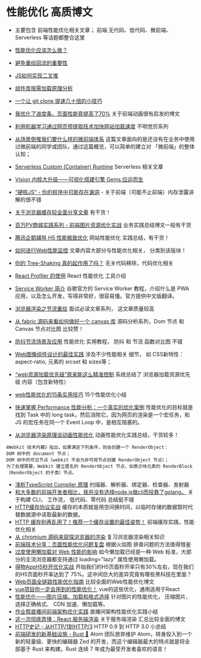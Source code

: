 # 性能优化 高质博文
* 主要包含 前端性能优化相关文章； 前端 无代码、低代码、微前端、 Serverless 等话题都整合这里

* [性能优化应该怎么做？](https://mp.weixin.qq.com/s/D4DcO0yxF43XsoM9kKBi5w)
* [避免重绘回流的重要性](https://juejin.cn/post/6953029989306466317#heading-0)
* [JS如何实现二叉堆](https://www.zoo.team/article/binary-heap-with-js)
* [组件库按需加载原理分析](https://mp.weixin.qq.com/s/ty4IUtLlTgxdc8-7_UGyiQ)
* [一个让 git clone 提速几十倍的小技巧](https://mp.weixin.qq.com/s/2Eyg9ExBWicBwuQq5VoGug)
* [我优化了进度条，页面性能竟提高了70%](https://mp.weixin.qq.com/s/yk7llzupEwkKdMwwGeenzQ) 关于前端动画很有启发的博文
* [利用机器学习通过网页预提取技术加快网站加载速度](https://mp.weixin.qq.com/s/S1Yg6wiYkK2lN-5aTp2dqQ) 不明觉厉系列
* [从场景倒推我们要什么样的微前端体系](https://mp.weixin.qq.com/s/Xb-P9ubzrXGmtTE8xhK8TQ) 这篇文章面向的是还没有在业务中使用过微前端的同学或团队，通过这篇概览，可以简单的建立对 「微前端」的整体认知；
* [Serverless Custom (Container) Runtime](https://mp.weixin.qq.com/s/AinmCj3iJEkP4Fwq5mSTQw) Serverless 相关文章
* [Vision 内核大升级——可视化搭建引擎 Gems 应运而生](https://mp.weixin.qq.com/s/iwYN4a_YNosyjTGBodCm9Q)
* [“硬核JS” - 你的程序中可能存在漏洞](https://juejin.cn/post/6984188410659340324) - 关于前端（可能不止前端）内存泄露讲解的很不错
* [关于浏览器缓存较全面分享文章](https://www.yuque.com/docs/share/eab142fc-a0e0-432f-921a-eb0f8705dec4?#%20%E3%80%8A%E6%B5%8F%E8%A7%88%E5%99%A8%E7%BC%93%E5%AD%98%E3%80%8B) 有干货！
* [百万PV商城实践系列 - 前端图片资源优化实战](https://juejin.cn/post/6989751020255445005?from=main_page) 业务实践总结博文一般有干货
* [腾讯企鹅辅导 H5 性能极致优化](https://mp.weixin.qq.com/s/zJMM4SF7pc6LZPCsQfWOxw) 网站性能优化 实践总结，有干货！
* [如何进行Web性能监控](http://www.alloyteam.com/2020/01/14184/) 文章内容大部分与性能优化相关， 分类到该版块！
* [你的 Tree-Shaking 真的起作用了吗？](https://jishuin.proginn.com/p/763bfbd2de0d) 无关代码移除，代码优化相关
* [React Profiler 的使用](https://mp.weixin.qq.com/s/L9sSAR0iaoFSpMnzARfxcw) React 性能优化 工具介绍
* [Service Worker 简介](https://developers.google.com/web/fundamentals/primers/service-workers) 谷歌官方的 Service Worker 教程，介绍什么是 PWA 应用，以及怎么开发，写得非常好，很容易懂。官方提供中文版翻译。
* [浏览器渲染之节流重绘](https://mp.weixin.qq.com/s/EFwNP3EK8_D_azXEW-7WMA) 面试必读文章系列， 这文章质量较高
* [从 fabric 源码来看如何做好一个 canvas 库](https://mp.weixin.qq.com/s/OtKqeE0FnLLxHZUk02dj-w) 源码分析系列，Dom 节点 和 Canvas 节点对比图 比较赞！
* [防抖节流场景及应用](https://mp.weixin.qq.com/s/XzqwfdG4-whUaAxxnXITmg) 性能优化 实用教程， 防抖 和 节流 函数对比图 不错
* [Web图像组件设计的最佳实践](https://mp.weixin.qq.com/s/-T5107cpL_HsW-JP6LeHSg) 涉及不少性能相关 细节， 如 CSS新特性：aspect-ratio, <img>元素的 srcset 和 sizes等；
* [“web资源加载优先级”原来能这么精准控制](https://mp.weixin.qq.com/s/kaT3qAku86_ihSJA8oC0yQ) 系统总结了 浏览器加载资源优先级 内容（包含新特性）
* [web性能优化的15条实用技巧](https://mp.weixin.qq.com/s/9FwdceS1x96jLlU93kZBfw) 15个性能优化小结
* [快速掌握 Performance 性能分析：一个真实的优化案例](https://mp.weixin.qq.com/s/T_Z_xKByZwbrvERoG-1OFw) 性能优化的目标就是找到 Task 中的 long task，然后消除它。因为网页的渲染是一个宏任务，和 JS 的宏任务在同一个 Event Loop 中，是相互阻塞的。
* [从浏览器渲染原理谈动画性能优化](https://mp.weixin.qq.com/s/NU9YcneQYuTjS_izPXmK3w) 动画性能优化实践总结，干货较多！
```
《Webkit 技术内幕》指出，如果满足下列条件，则会创建一个 RenderObject：
DOM 树中的 document 节点；
DOM 树中的可见节点（webkit 不会为非可视节点创建 RenderObject 节点）；
为了处理需要，Webkit 建立匿名的 RenderObject 节点，如表示块元素的 RenderBlock（RenderObject 的子类）节点。
```
* [浅析TypeScript Compiler 原理](https://mp.weixin.qq.com/s/MuzJ7vVBY81lFn3OwMrBow) 扫描器、解析器、绑定器、检查器、发射器
* [和大多数的前端开发者相比，我并没有选择node.js做cli而投靠了golang。](https://juejin.cn/post/7057178581897740319) 关于构建 CLI， 工作流， 低代码、零代码 总结挺不错 
* [HTTP缓存协议实战](https://mp.weixin.qq.com/s/23WJXJFGJ-iMP6x-lFQ8og) 缓存的本质就是用空间换时间，以临时存储的数据暂时代替数据源中读取最新的数据。
* [HTTP 缓存别再乱用了！推荐一个缓存设置的最佳姿势！](https://mp.weixin.qq.com/s/43pa04szJ2zU_IyVP4LraQ) 前端缓存实践，性能优化相关
* [从 chromium 源码来窥探浏览器的渲染](https://mp.weixin.qq.com/s/r1nAcEkEoE1D7CgQwqSe2Q) 复习浏览器渲染相关知识
* [前端技术分享：页面性能优化问题复盘](https://juejin.cn/post/7064405926035324964) 根据火焰图 排查问题的方法值得借鉴
* [过度使用懒加载对 Web 性能的影响](https://mp.weixin.qq.com/s/Yb4bN_jjVOo2xUDPeKD_GA) 如今懒加载已经是一种 Web 标准，大部分的主流浏览器都支持通过 loading="lazy" 属性使用懒加载。
* [得物AppH5秒开优化实战](https://mp.weixin.qq.com/s/23ZFPK4CaCkinwpZ3SG9Rw) 开始我们的H5页面秒开率只有30%左右，现在我们的H5页面秒开率达到了 75%。这中间巨大的差异究竟有哪些黑科技在里面？
* [Web页面全链路性能优化指南](https://mp.weixin.qq.com/s?__biz=Mzg4NTE3NTY4Mg==&mid=2247485744&idx=1&sn=fd04230edff9c4291ac132c956266dfd&chksm=cfadadddf8da24cb447d3b5194ee54e19875a2d5974f7f34ec571634e1ea0708c163c4d084cd&token=1008676742&lang=zh_CN#rd) 比较全面的Web性能优化博文
* [vue项目你一定会用到的性能优化！](https://mp.weixin.qq.com/s?__biz=MzI4OTY2MzE0OA==&mid=2247499195&idx=1&sn=e3f08d9cdbdc1ac97e458b35018228ff&scene=21#wechat_redirect) vue的这些优化，通用适用于React
* [性能优化——图片压缩、加载和格式选择](https://mp.weixin.qq.com/s?__biz=Mzg3NTcwMTUzNA==&mid=2247486786&idx=1&sn=f9f805bd4572c5a0854d50817ceb0652&chksm=cf3c3933f84bb025659ed77d80002de55db633ac465cf61c9e14b704959b0037867d3e7a4844&token=868444553&lang=zh_CN#rd) 针对图片的性能优化， 压缩图片、选择正确格式、 CDN 加速、懒加载等。
* [作业帮直播间前端架构优化实践](https://mp.weixin.qq.com/s/zVRLRV16vr8eudFcVKqm2w) 直播间架构性能优化实践小结
* [这⼀次彻底弄懂：React 服务端渲染](https://mp.weixin.qq.com/s/j2rB8qE5OOPmLHAS7qdCrQ) 关于服务端渲染 汇总比较全面的博文
* [HTTP史记 - 从HTTP/1到HTTP/3](https://mp.weixin.qq.com/s/B7K00-wTUSmy87caDHRWFA) HTTP 0.9 到 HTTP 3.0 小总结
* [前端研发的新基础设施 - Rust 🦀️](https://mp.weixin.qq.com/s/JOnz0IVWRm_bYWReACyWAg)  Atom 团队放弃维护 Atom，转身投入到一个新的轻量级、更快的编辑器 Zed 的开发，而这个编辑器最大的特点就是将全部基于 Rust 来构建。Rust 连续 7 年成为最受开发者喜欢的语言！